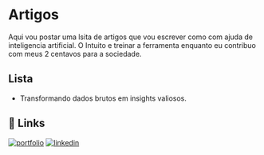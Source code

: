 # Artigos

Aqui vou postar uma lsita de artigos que vou escrever como com ajuda de inteligencia artificial. O Intuito e treinar a ferramenta enquanto eu contribuo com meus 2 centavos para a sociedade.



## Lista
<ul>
    <li>   
         Transformando dados brutos em insights valiosos. 
    </li>
</ul>



## 🔗 Links
[![portfolio](https://img.shields.io/badge/my_portfolio-000?style=for-the-badge&logo=ko-fi&logoColor=white)](https://github.com/afbarbosa/portifolio)
[![linkedin](https://img.shields.io/badge/linkedin-0A66C2?style=for-the-badge&logo=linkedin&logoColor=white)](https://www.linkedin.com/in/afbarbosa/)

